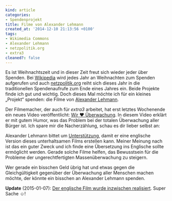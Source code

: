 ```yaml
---
kind: article
categories:
- Spendenprojekt
title: Filme von Alexander Lehmann
created_at: '2014-12-10 21:13:56 +0100'
tags:
- Wikimedia Commons
- Alexander Lehmann
- netzpolitik.org
- extra3
cleaned?: false
---
```


Es ist Weihnachtszeit und in dieser Zeit freut sich wieder jeder über
Spenden. Bei
[Wikipedia](https://spenden.wikimedia.de/spenden/?piwik_campaign=Blogs)
wird jedes Jahr an Weihnachten zum Spenden aufgerufen und auch
[netzpolitik.org](https://netzpolitik.org/2014/spendenkampagne/) reiht
sich dieses Jahr in die traditionellen Spendenaufrufe zum Ende eines
Jahres ein. Beide Projekte finde ich gut und wichtig. Doch dieses Mal
möchte ich für ein kleines „Projekt“ spenden: die Filme von [Alexander
Lehmann](http://www.alexanderlehmann.net/).

Der Filmemacher, der auch für *extra3* arbeitet, hat erst letztes
Wochenende ein neues Video veröffentlicht: [Wir ♥
Über­wachung](https://netzpolitik.org/2014/neues-animationsvideo-wir-lieben-ueberwachung/).
In diesem Video erklärt er mit gutem Humor, was das Problem bei der
totalen Überwachung aller Bürger ist. Ich spare mir die Nach­erzählung,
schau es dir lieber selbst an:

Alexander Lehmann bittet um
[Unterstützung](http://www.alexanderlehmann.net/support/), damit er eine
englische Version dieses unterhaltsamen Films erstellen kann. Meiner
Meinung nach ist das ein guter Zweck und ich finde eine Übersetzung ins
Englische sollte ermöglicht werden. Gerade solche Filme helfen, das
Bewusstsein für die Probleme der ungerechtfertigten Massenüberwachung zu
steigern.

Wer gerade ein bisschen Geld übrig hat und etwas gegen die
Gleichgültigkeit gegenüber der Überwachung aller Menschen machen möchte,
der könnte ein bisschen an Alexander Lehmann spenden.

**Update** (2015-01-07): [Der englische Film wurde inzwischen
realisiert](https://netzpolitik.org/2015/jetzt-auch-in-englisch-we-love-surveillance/).
Super Sache ☺!

